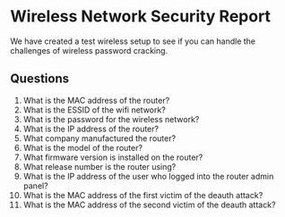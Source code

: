 # Wireless Network Security Report
We have created a test wireless setup to see if you can handle the challenges of wireless password cracking.

## Questions
1. What is the MAC address of the router?
2. What is the ESSID of the wifi network?
3. What is the password for the wireless network?
4. What is the IP address of the router?
5. What company manufactured the router?
6. What is the model of the router?
7. What firmware version is installed on the router?
8. What release number is the router using?
9. What is the IP address of the user who logged into the router admin panel?
10. What is the MAC address of the first victim of the deauth attack?
11. What is the MAC address of the second victim of the deauth attack?	
